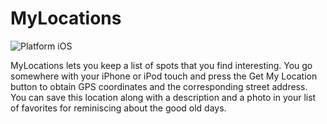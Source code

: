# MyLocations

![Platform iOS](https://img.shields.io/badge/platform-iOS-blue.svg)

MyLocations lets you keep a list of spots that you find interesting. 
You go somewhere with your iPhone or iPod touch and press the Get My Location button to obtain GPS coordinates and the 
corresponding street address. You can save this location along with a description and a photo in your list of favorites
for reminiscing about the good old days.
